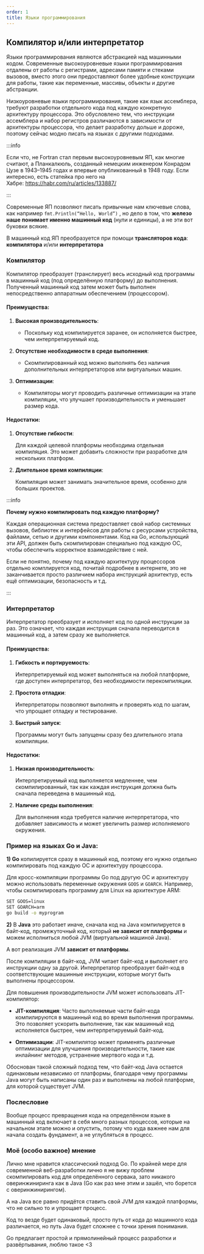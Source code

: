 ```yaml
---
order: 1
title: Языки программирования
---
```


## Компилятор и/или интерпретатор

Языки программирования  являются абстракцией над машинными кодом. Современные высокоуровневые языки программирования отдалены от работы с регистрами, адресами памяти и стеками вызовов, вместо этого они предоставляют более удобные конструкции для работы, такие как переменные, массивы, объекты и другие абстракции.

Низкоуровневые языки программирования, такие как язык ассемблера, требуют разработки отдельного кода под каждую конкретную архитектуру процессора. Это обусловлено тем, что инструкции ассемблера и набор регистров различаются в зависимости от архитектуры процессора, что делает разработку дольше и дороже, поэтому сейчас модно писать на языках с другими подходами.

:::info 

Если что, не Fortran стал первым высокоуровневым ЯП, как многие считают, а Планкалкюль, созданный немецким инженером Конрадом Цузе в 1943–1945 годах и впервые опубликованный в 1948 году. Если интересно, есть статейка про него на Хабре: <https://habr.com/ru/articles/133887/>

:::

Современные ЯП позволяют писать привычные нам ключевые слова, как например `fmt.Println(“Hello, World”)` , но дело в том, что **железо наше понимает именно машинный код** (нули и единицы), а не эти вот буковки всякие.

В машинный код ЯП преобразуется при помощи **трансляторов кода**: **компилятора** и/или **интерпретатора**

### Компилятор

Компилятор преобразует (транслирует) весь исходный код программы в машинный код (под определённую платформу) до выполнения. Полученный машинный код затем может быть выполнен непосредственно аппаратным обеспечением (процессором).

#### Преимущества:

1. **Высокая производительность**:

   -  Поскольку код компилируется заранее, он исполняется быстрее, чем интерпретируемый код.

2. **Отсутствие необходимости в среде выполнения**:

   -  Скомпилированный код можно выполнять без наличия дополнительных интерпретаторов или виртуальных машин.

3. **Оптимизации**:

   -  Компиляторы могут проводить различные оптимизации на этапе компиляции, что улучшает производительность и уменьшает размер кода.

#### Недостатки:

1. **Отсутствие гибкости**:

   Для каждой целевой платформы необходима отдельная компиляция. Это может добавить сложности при разработке для нескольких платформ.

2. **Длительное время компиляции**:

   Компиляция может занимать значительное время, особенно для больших проектов.

:::info 

**Почему нужно компилировать под каждую платформу?**

Каждая операционная система предоставляет свой набор системных вызовов, библиотек и интерфейсов для работы с ресурсами устройства, файлами, сетью и другими компонентами. Код на Go, использующий эти API, должен быть скомпилирован специально под каждую ОС, чтобы обеспечить корректное взаимодействие с ней.

Если не понятно, почему под каждую архитектуру процессоров отдельно комплируется код, почитай подробнее в интернете, это не заканчивается просто различием набора инструкций архитектур, есть ещё оптимизации, безопасность и т.д.

:::

### Интерпретатор

Интерпретатор преобразует и исполняет код по одной инструкции за раз. Это означает, что каждая инструкция сначала переводится в машинный код, а затем сразу же выполняется.

#### Преимущества:

1. **Гибкость и портируемость**:

   Интерпретируемый код может выполняться на любой платформе, где доступен интерпретатор, без необходимости перекомпиляции.

2. **Простота отладки**:

   Интерпретаторы позволяют выполнять и проверять код по шагам, что упрощает отладку и тестирование.

3. **Быстрый запуск**:

   Программы могут быть запущены сразу без длительного этапа компиляции.

#### Недостатки:

1. **Низкая производительность**:

   Интерпретируемый код выполняется медленнее, чем скомпилированный, так как каждая инструкция должна быть сначала переведена в машинный код.

2. **Наличие среды выполнения**:

   Для выполнения кода требуется наличие интерпретатора, что добавляет зависимость и может увеличить размер исполняемого окружения.

### **Пример на языках Go и Java:**

**1) Go** копилируется сразу в машинный код, поэтому его нужно отдельно компилировать под каждую ОС и архитектуру процессора.

Для кросс-компиляции программы Go под другую ОС и архитектуру можно использовать переменные окружения `GOOS` и `GOARCH`. Например, чтобы скомпилировать программу для Linux на архитектуре ARM:

```Bash
SET GOOS=linux
SET GOARCH=arm
go build -o myprogram
```

**2)** В **Java** это работает иначе, сначала код на Java компилируется в байт-код, промежуточный код, который **не зависит от платформы** и можем исполниться любой JVM (виртуальной машиной Java).

А вот реализация JVM **зависит от платформы**.

После компиляции в байт-код, JVM читает байт-код и выполняет его инструкции одну за другой. Интерпретатор преобразует байт-код в соответствующие машинные инструкции, которые могут быть выполнены процессором.

Для повышения производительности JVM может использовать JIT-компилятор:

-  **JIT-компиляция**: Часто выполняемые части байт-кода компилируются в машинный код во время выполнения программы. Это позволяет ускорить выполнение, так как машинный код исполняется быстрее, чем интерпретируемый байт-код.

-  **Оптимизации**: JIT-компилятор может применять различные оптимизации для улучшения производительности, такие как инлайнинг методов, устранение мертвого кода и т.д.

Обоснован такой сложный подход тем, что байт-код Java остается одинаковым независимо от платформы, благодаря чему программы Java могут быть написаны один раз и выполнены на любой платформе, для которой существует JVM.

### Послесловие

Вообще процесс превращения кода на определённом языке в машинный код включает в себя много разных процессов, которые на начальном этапе можно и опустить, потому что куда важнее нам для начала создать фундамент, а не углубляться в процесс.

### Моё (особо важное) мнение

Лично мне нравится классический подход Go. По крайней мере для современной веб-разработки лично я не вижу проблем скомпилировать код для определённого сервака, зато никакого оверинжиниринга как в Java (Go как раз мне этим и зашёл, что борется с оверинжинирингом).

А на Java все равно придётся ставить свой JVM для каждой платформы, что не сильно то и упрощает процесс.

Код то везде будет одинаковый, просто путь от кода до машинного кода различается, но путь Java будет сложнее с точки зрения понимания.

Go предлагает простой и прямолинейный процесс разработки и развёртывания, люблю такое <3